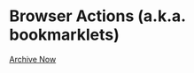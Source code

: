 # Browser Actions (a.k.a. bookmarklets)

[Archive Now](javascript:location.href='https://web.archive.org/save/'+location.href;)
